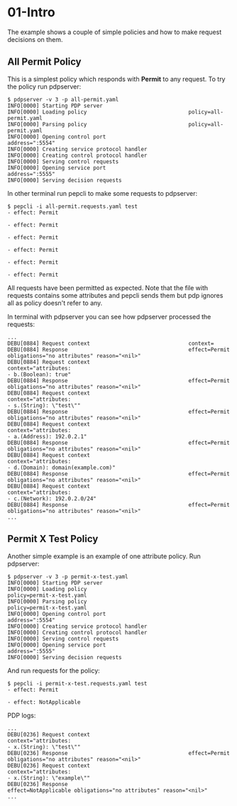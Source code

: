 # 01-Intro

The example shows a couple of simple policies and how to make request decisions on them.

## All Permit Policy

This is a simplest policy which responds with **Permit** to any request. To try the policy run pdpserver:
```
$ pdpserver -v 3 -p all-permit.yaml
INFO[0000] Starting PDP server
INFO[0000] Loading policy                                policy=all-permit.yaml
INFO[0000] Parsing policy                                policy=all-permit.yaml
INFO[0000] Opening control port                          address=":5554"
INFO[0000] Creating service protocol handler
INFO[0000] Creating control protocol handler
INFO[0000] Serving control requests
INFO[0000] Opening service port                          address=":5555"
INFO[0000] Serving decision requests
```

In other terminal run pepcli to make some requests to pdpserver:
```
$ pepcli -i all-permit.requests.yaml test
- effect: Permit

- effect: Permit

- effect: Permit

- effect: Permit

- effect: Permit

- effect: Permit

```

All requests have been permitted as expected. Note that the file with requests contains some attributes and pepcli sends them but pdp ignores all as policy doesn't refer to any.

In terminal with pdpserver you can see how pdpserver processed the requests:
```
...
DEBU[0884] Request context                               context=
DEBU[0884] Response                                      effect=Permit obligations="no attributes" reason="<nil>"
DEBU[0884] Request context                               context="attributes:
- b.(Boolean): true"
DEBU[0884] Response                                      effect=Permit obligations="no attributes" reason="<nil>"
DEBU[0884] Request context                               context="attributes:
- s.(String): \"test\""
DEBU[0884] Response                                      effect=Permit obligations="no attributes" reason="<nil>"
DEBU[0884] Request context                               context="attributes:
- a.(Address): 192.0.2.1"
DEBU[0884] Response                                      effect=Permit obligations="no attributes" reason="<nil>"
DEBU[0884] Request context                               context="attributes:
- d.(Domain): domain(example.com)"
DEBU[0884] Response                                      effect=Permit obligations="no attributes" reason="<nil>"
DEBU[0884] Request context                               context="attributes:
- c.(Network): 192.0.2.0/24"
DEBU[0884] Response                                      effect=Permit obligations="no attributes" reason="<nil>"
...
```

## Permit X Test Policy

Another simple example is an example of one attribute policy. Run pdpserver:
```
$ pdpserver -v 3 -p permit-x-test.yaml
INFO[0000] Starting PDP server
INFO[0000] Loading policy                                policy=permit-x-test.yaml
INFO[0000] Parsing policy                                policy=permit-x-test.yaml
INFO[0000] Opening control port                          address=":5554"
INFO[0000] Creating service protocol handler
INFO[0000] Creating control protocol handler
INFO[0000] Serving control requests
INFO[0000] Opening service port                          address=":5555"
INFO[0000] Serving decision requests
```

And run requests for the policy:
```
$ pepcli -i permit-x-test.requests.yaml test
- effect: Permit

- effect: NotApplicable

```

PDP logs:
```
...
DEBU[0236] Request context                               context="attributes:
- x.(String): \"test\""
DEBU[0236] Response                                      effect=Permit obligations="no attributes" reason="<nil>"
DEBU[0236] Request context                               context="attributes:
- x.(String): \"example\""
DEBU[0236] Response                                      effect=NotApplicable obligations="no attributes" reason="<nil>"
...
```
